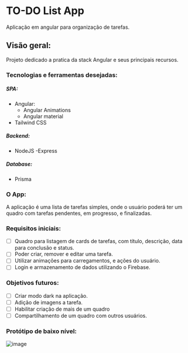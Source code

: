# TO-DO List App

Aplicação em angular para organização de tarefas.

## Visão geral:

Projeto dedicado a pratica da stack Angular e seus principais recursos.

### Tecnologias e ferramentas desejadas:

##### SPA:
 - Angular:
   - Angular Animations 
   - Angular material
 - Tailwind CSS


##### Backend:
- NodeJS
  -Express 

##### Database:
 - Prisma

### O App:

A aplicação é uma lista de tarefas simples, onde o usuário poderá ter um quadro com tarefas pendentes, em progresso, e finalizadas. 

### Requisitos iniciais:

 - [ ] Quadro para listagem de cards de tarefas, com título, descrição, data para conclusão e status.
 - [ ] Poder criar, remover e editar uma tarefa.
 - [ ] Utilizar animações para carregamentos, e ações do usuário.
 - [ ] Login e armazenamento de dados utilizando o Firebase.

### Objetivos futuros:

- [ ] Criar modo dark na aplicação.
- [ ] Adição de imagens a tarefa.
- [ ] Habilitar criação de mais de um quadro
- [ ] Compartilhamento de um quadro com outros usuários.

### Protótipo de baixo nível:

![image](https://user-images.githubusercontent.com/68572594/166394788-497c7302-12c1-494d-a1cc-8ecbb924cec9.png)

